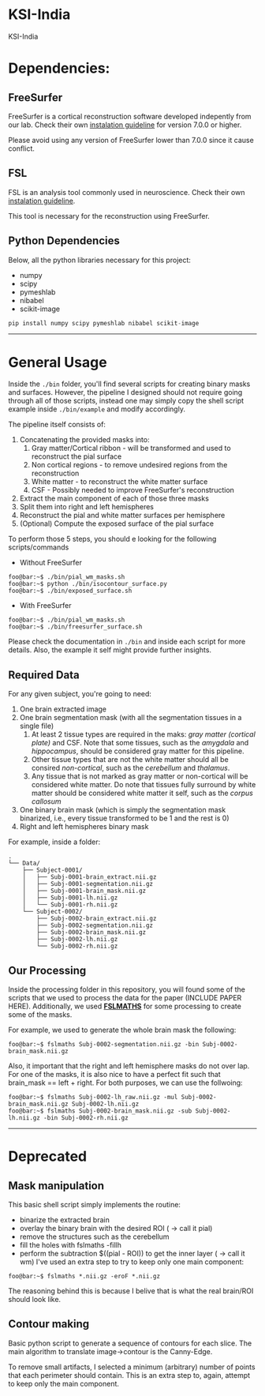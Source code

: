 # KSI-India
 KSI-India

# Dependencies:

## FreeSurfer
FreeSurfer is a cortical reconstruction software developed indepently from our lab. Check their own [instalation guideline](https://surfer.nmr.mgh.harvard.edu/fswiki/DownloadAndInstall) for version 7.0.0 or higher.

Please avoid using any version of FreeSurfer lower than 7.0.0 since it cause conflict.

## FSL
FSL is an analysis tool commonly used in neuroscience. Check their own [instalation guideline](https://fsl.fmrib.ox.ac.uk/fsl/docs/#/install/index).

This tool is necessary for the reconstruction using FreeSurfer.

## Python Dependencies
Below, all the python libraries necessary for this project:
- numpy
- scipy
- pymeshlab
- nibabel
- scikit-image

```python
pip install numpy scipy pymeshlab nibabel scikit-image
```
***
# General Usage
Inside the `./bin` folder, you'll find several scripts for creating binary masks and surfaces. However, the pipeline I designed should not require going through all of those scripts, instead one may simply copy the shell script example inside `./bin/example` and modify accordingly.

The pipeline itself consists of:
1. Concatenating the provided masks into:
    1. Gray matter/Cortical ribbon - will be transformed and used to reconstruct the pial surface
    2. Non cortical regions - to remove undesired regions from the reconstruction
    3. White matter - to reconstruct the white matter surface
    3. CSF - Possibly needed to improve FreeSurfer's reconstruction
2. Extract the main component of each of those three masks
3. Split them into right and left hemispheres
4. Reconstruct the pial and white matter surfaces per hemisphere
5. (Optional) Compute the exposed surface of the pial surface

To perform those 5 steps, you should e looking for the following scripts/commands
* Without FreeSurfer
```console
foo@bar:~$ ./bin/pial_wm_masks.sh
foo@bar:~$ python ./bin/isocontour_surface.py
foo@bar:~$ ./bin/exposed_surface.sh
```
* With FreeSurfer
```console
foo@bar:~$ ./bin/pial_wm_masks.sh
foo@bar:~$ ./bin/freesurfer_surface.sh
```

Please check the documentation in `./bin` and inside each script for more details. Also, the example it self might provide further insights. 

## Required Data
For any given subject, you're going to need:
1. One brain extracted image
2. One brain segmentation mask (with all the segmentation tissues in a single file)
    1. At least 2 tissue types are required in the maks: *gray matter (cortical plate)* and CSF. Note that some tissues, such as the *amygdala* and *hippocampus*, should be considered gray matter for this pipeline.
    2. Other tissue types that are not the white matter should all be consired *non-cortical*, such as the *cerebellum* and *thalamus*.
    3. Any tissue that is not marked as gray matter or non-cortical will be considered white matter. Do note that tissues fully surround by white matter should be considered white matter it self, such as the *corpus callosum*
3. One binary brain mask (which is simply the segmentation mask binarized, i.e., every tissue transformed to be 1 and the rest is 0)
4. Right and left hemispheres binary mask

For example, inside a folder:
``` 
.
└── Data/
    ├── Subject-0001/
    │   ├── Subj-0001-brain_extract.nii.gz
    │   ├── Subj-0001-segmentation.nii.gz
    │   ├── Subj-0001-brain_mask.nii.gz
    │   ├── Subj-0001-lh.nii.gz
    │   └── Subj-0001-rh.nii.gz
    └── Subject-0002/
        ├── Subj-0002-brain_extract.nii.gz
        ├── Subj-0002-segmentation.nii.gz
        ├── Subj-0002-brain_mask.nii.gz
        ├── Subj-0002-lh.nii.gz
        └── Subj-0002-rh.nii.gz
```
## Our Processing

Inside the processing folder in this repository, you will found some of the scripts that we used to process the data for the paper (INCLUDE PAPER HERE). Additionally, we used [**FSLMATHS**](https://fsl.fmrib.ox.ac.uk/fsl/docs/#/install/index) for some processing to create some of the masks.

For example, we used to generate the whole brain mask the following:
```console
foo@bar:~$ fslmaths Subj-0002-segmentation.nii.gz -bin Subj-0002-brain_mask.nii.gz
```

Also, it important that the right and left hemisphere masks do not over lap. For one of the masks, it is also nice to have a perfect fit such that brain_mask == left + right. For both purposes, we can use the follwoing:
```console
foo@bar:~$ fslmaths Subj-0002-lh_raw.nii.gz -mul Subj-0002-brain_mask.nii.gz Subj-0002-lh.nii.gz
foo@bar:~$ fslmaths Subj-0002-brain_mask.nii.gz -sub Subj-0002-lh.nii.gz -bin Subj-0002-rh.nii.gz
```

***

# Deprecated
## Mask manipulation
This basic shell script simply implements the routine:
 - binarize the extracted brain
 - overlay the binary brain with the desired ROI ( -> call it pial)
 - remove the structures such as the cerebellum
 - fill the holes with fslmaths -fillh
 - perform the subtraction $((pial - ROI)) to get the inner layer ( -> call it wm)
I've used an extra step to try to keep only one main component:

```console
foo@bar:~$ fslmaths *.nii.gz -eroF *.nii.gz
```

The reasoning behind this is because I belive that is what the real brain/ROI should look like.

## Contour making
Basic python script to generate a sequence of contours for each slice. The main algorithm to translate image->contour is the Canny-Edge.

To remove small artifacts, I selected a minimum (arbitrary) number of points that each perimeter should contain. This is an extra step to, again, attempt to keep only the main component.